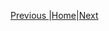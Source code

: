 [Previous ](createSpatiotemporalDatabase.html)|[Home](index.html)|[Next](temporalDatabaseStats.html)
